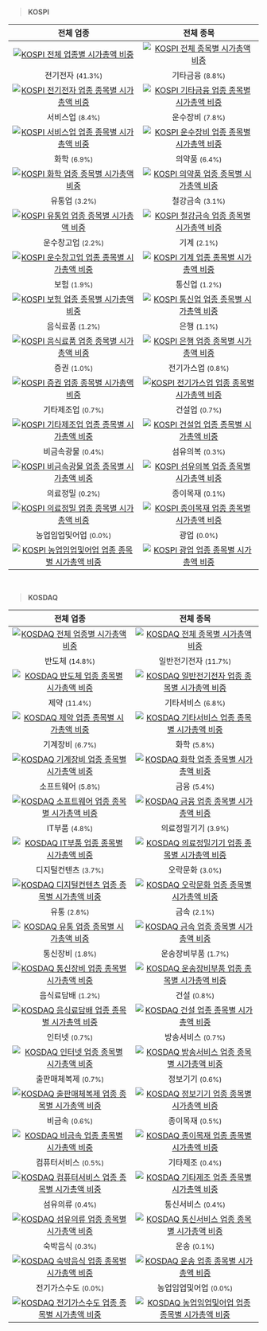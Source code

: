 <br>

> **KOSPI**<a id="KOSPI"></a>

| 전체 업종 | 전체 종목 |
| :---: | :---: |
| [![KOSPI 전체 업종별 시가총액 비중](images/kospi_all_all_업종.png)](kospi_all_all_업종/) | [![KOSPI 전체 종목별 시가총액 비중](images/kospi_all_all_종목.png)](kospi_all_all_종목/) |
| 전기전자 <small>(41.3%)</small> | 기타금융 <small>(8.8%)</small> |
| [![KOSPI 전기전자 업종 종목별 시가총액 비중](images/kospi_업종_전기전자_종목.png)](kospi_업종_전기전자_종목/) | [![KOSPI 기타금융 업종 종목별 시가총액 비중](images/kospi_업종_기타금융_종목.png)](kospi_업종_기타금융_종목/) |
| 서비스업 <small>(8.4%)</small> | 운수장비 <small>(7.8%)</small> |
| [![KOSPI 서비스업 업종 종목별 시가총액 비중](images/kospi_업종_서비스업_종목.png)](kospi_업종_서비스업_종목/) | [![KOSPI 운수장비 업종 종목별 시가총액 비중](images/kospi_업종_운수장비_종목.png)](kospi_업종_운수장비_종목/) |
| 화학 <small>(6.9%)</small> | 의약품 <small>(6.4%)</small> |
| [![KOSPI 화학 업종 종목별 시가총액 비중](images/kospi_업종_화학_종목.png)](kospi_업종_화학_종목/) | [![KOSPI 의약품 업종 종목별 시가총액 비중](images/kospi_업종_의약품_종목.png)](kospi_업종_의약품_종목/) |
| 유통업 <small>(3.2%)</small> | 철강금속 <small>(3.1%)</small> |
| [![KOSPI 유통업 업종 종목별 시가총액 비중](images/kospi_업종_유통업_종목.png)](kospi_업종_유통업_종목/) | [![KOSPI 철강금속 업종 종목별 시가총액 비중](images/kospi_업종_철강금속_종목.png)](kospi_업종_철강금속_종목/) |
| 운수창고업 <small>(2.2%)</small> | 기계 <small>(2.1%)</small> |
| [![KOSPI 운수창고업 업종 종목별 시가총액 비중](images/kospi_업종_운수창고업_종목.png)](kospi_업종_운수창고업_종목/) | [![KOSPI 기계 업종 종목별 시가총액 비중](images/kospi_업종_기계_종목.png)](kospi_업종_기계_종목/) |
| 보험 <small>(1.9%)</small> | 통신업 <small>(1.2%)</small> |
| [![KOSPI 보험 업종 종목별 시가총액 비중](images/kospi_업종_보험_종목.png)](kospi_업종_보험_종목/) | [![KOSPI 통신업 업종 종목별 시가총액 비중](images/kospi_업종_통신업_종목.png)](kospi_업종_통신업_종목/) |
| 음식료품 <small>(1.2%)</small> | 은행 <small>(1.1%)</small> |
| [![KOSPI 음식료품 업종 종목별 시가총액 비중](images/kospi_업종_음식료품_종목.png)](kospi_업종_음식료품_종목/) | [![KOSPI 은행 업종 종목별 시가총액 비중](images/kospi_업종_은행_종목.png)](kospi_업종_은행_종목/) |
| 증권 <small>(1.0%)</small> | 전기가스업 <small>(0.8%)</small> |
| [![KOSPI 증권 업종 종목별 시가총액 비중](images/kospi_업종_증권_종목.png)](kospi_업종_증권_종목/) | [![KOSPI 전기가스업 업종 종목별 시가총액 비중](images/kospi_업종_전기가스업_종목.png)](kospi_업종_전기가스업_종목/) |
| 기타제조업 <small>(0.7%)</small> | 건설업 <small>(0.7%)</small> |
| [![KOSPI 기타제조업 업종 종목별 시가총액 비중](images/kospi_업종_기타제조업_종목.png)](kospi_업종_기타제조업_종목/) | [![KOSPI 건설업 업종 종목별 시가총액 비중](images/kospi_업종_건설업_종목.png)](kospi_업종_건설업_종목/) |
| 비금속광물 <small>(0.4%)</small> | 섬유의복 <small>(0.3%)</small> |
| [![KOSPI 비금속광물 업종 종목별 시가총액 비중](images/kospi_업종_비금속광물_종목.png)](kospi_업종_비금속광물_종목/) | [![KOSPI 섬유의복 업종 종목별 시가총액 비중](images/kospi_업종_섬유의복_종목.png)](kospi_업종_섬유의복_종목/) |
| 의료정밀 <small>(0.2%)</small> | 종이목재 <small>(0.1%)</small> |
| [![KOSPI 의료정밀 업종 종목별 시가총액 비중](images/kospi_업종_의료정밀_종목.png)](kospi_업종_의료정밀_종목/) | [![KOSPI 종이목재 업종 종목별 시가총액 비중](images/kospi_업종_종이목재_종목.png)](kospi_업종_종이목재_종목/) |
| 농업임업및어업 <small>(0.0%)</small> | 광업 <small>(0.0%)</small> |
| [![KOSPI 농업임업및어업 업종 종목별 시가총액 비중](images/kospi_업종_농업임업및어업_종목.png)](kospi_업종_농업임업및어업_종목/) | [![KOSPI 광업 업종 종목별 시가총액 비중](images/kospi_업종_광업_종목.png)](kospi_업종_광업_종목/) |


<br>

> **KOSDAQ**<a id="KOSDAQ"></a>

| 전체 업종 | 전체 종목 |
| :---: | :---: |
| [![KOSDAQ 전체 업종별 시가총액 비중](images/kosdaq_all_all_업종.png)](kosdaq_all_all_업종/) | [![KOSDAQ 전체 종목별 시가총액 비중](images/kosdaq_all_all_종목.png)](kosdaq_all_all_종목/) |
| 반도체 <small>(14.8%)</small> | 일반전기전자 <small>(11.7%)</small> |
| [![KOSDAQ 반도체 업종 종목별 시가총액 비중](images/kosdaq_업종_반도체_종목.png)](kosdaq_업종_반도체_종목/) | [![KOSDAQ 일반전기전자 업종 종목별 시가총액 비중](images/kosdaq_업종_일반전기전자_종목.png)](kosdaq_업종_일반전기전자_종목/) |
| 제약 <small>(11.4%)</small> | 기타서비스 <small>(6.8%)</small> |
| [![KOSDAQ 제약 업종 종목별 시가총액 비중](images/kosdaq_업종_제약_종목.png)](kosdaq_업종_제약_종목/) | [![KOSDAQ 기타서비스 업종 종목별 시가총액 비중](images/kosdaq_업종_기타서비스_종목.png)](kosdaq_업종_기타서비스_종목/) |
| 기계장비 <small>(6.7%)</small> | 화학 <small>(5.8%)</small> |
| [![KOSDAQ 기계장비 업종 종목별 시가총액 비중](images/kosdaq_업종_기계장비_종목.png)](kosdaq_업종_기계장비_종목/) | [![KOSDAQ 화학 업종 종목별 시가총액 비중](images/kosdaq_업종_화학_종목.png)](kosdaq_업종_화학_종목/) |
| 소프트웨어 <small>(5.8%)</small> | 금융 <small>(5.4%)</small> |
| [![KOSDAQ 소프트웨어 업종 종목별 시가총액 비중](images/kosdaq_업종_소프트웨어_종목.png)](kosdaq_업종_소프트웨어_종목/) | [![KOSDAQ 금융 업종 종목별 시가총액 비중](images/kosdaq_업종_금융_종목.png)](kosdaq_업종_금융_종목/) |
| IT부품 <small>(4.8%)</small> | 의료정밀기기 <small>(3.9%)</small> |
| [![KOSDAQ IT부품 업종 종목별 시가총액 비중](images/kosdaq_업종_IT부품_종목.png)](kosdaq_업종_IT부품_종목/) | [![KOSDAQ 의료정밀기기 업종 종목별 시가총액 비중](images/kosdaq_업종_의료정밀기기_종목.png)](kosdaq_업종_의료정밀기기_종목/) |
| 디지털컨텐츠 <small>(3.7%)</small> | 오락문화 <small>(3.0%)</small> |
| [![KOSDAQ 디지털컨텐츠 업종 종목별 시가총액 비중](images/kosdaq_업종_디지털컨텐츠_종목.png)](kosdaq_업종_디지털컨텐츠_종목/) | [![KOSDAQ 오락문화 업종 종목별 시가총액 비중](images/kosdaq_업종_오락문화_종목.png)](kosdaq_업종_오락문화_종목/) |
| 유통 <small>(2.8%)</small> | 금속 <small>(2.1%)</small> |
| [![KOSDAQ 유통 업종 종목별 시가총액 비중](images/kosdaq_업종_유통_종목.png)](kosdaq_업종_유통_종목/) | [![KOSDAQ 금속 업종 종목별 시가총액 비중](images/kosdaq_업종_금속_종목.png)](kosdaq_업종_금속_종목/) |
| 통신장비 <small>(1.8%)</small> | 운송장비부품 <small>(1.7%)</small> |
| [![KOSDAQ 통신장비 업종 종목별 시가총액 비중](images/kosdaq_업종_통신장비_종목.png)](kosdaq_업종_통신장비_종목/) | [![KOSDAQ 운송장비부품 업종 종목별 시가총액 비중](images/kosdaq_업종_운송장비부품_종목.png)](kosdaq_업종_운송장비부품_종목/) |
| 음식료담배 <small>(1.2%)</small> | 건설 <small>(0.8%)</small> |
| [![KOSDAQ 음식료담배 업종 종목별 시가총액 비중](images/kosdaq_업종_음식료담배_종목.png)](kosdaq_업종_음식료담배_종목/) | [![KOSDAQ 건설 업종 종목별 시가총액 비중](images/kosdaq_업종_건설_종목.png)](kosdaq_업종_건설_종목/) |
| 인터넷 <small>(0.7%)</small> | 방송서비스 <small>(0.7%)</small> |
| [![KOSDAQ 인터넷 업종 종목별 시가총액 비중](images/kosdaq_업종_인터넷_종목.png)](kosdaq_업종_인터넷_종목/) | [![KOSDAQ 방송서비스 업종 종목별 시가총액 비중](images/kosdaq_업종_방송서비스_종목.png)](kosdaq_업종_방송서비스_종목/) |
| 출판매체복제 <small>(0.7%)</small> | 정보기기 <small>(0.6%)</small> |
| [![KOSDAQ 출판매체복제 업종 종목별 시가총액 비중](images/kosdaq_업종_출판매체복제_종목.png)](kosdaq_업종_출판매체복제_종목/) | [![KOSDAQ 정보기기 업종 종목별 시가총액 비중](images/kosdaq_업종_정보기기_종목.png)](kosdaq_업종_정보기기_종목/) |
| 비금속 <small>(0.6%)</small> | 종이목재 <small>(0.5%)</small> |
| [![KOSDAQ 비금속 업종 종목별 시가총액 비중](images/kosdaq_업종_비금속_종목.png)](kosdaq_업종_비금속_종목/) | [![KOSDAQ 종이목재 업종 종목별 시가총액 비중](images/kosdaq_업종_종이목재_종목.png)](kosdaq_업종_종이목재_종목/) |
| 컴퓨터서비스 <small>(0.5%)</small> | 기타제조 <small>(0.4%)</small> |
| [![KOSDAQ 컴퓨터서비스 업종 종목별 시가총액 비중](images/kosdaq_업종_컴퓨터서비스_종목.png)](kosdaq_업종_컴퓨터서비스_종목/) | [![KOSDAQ 기타제조 업종 종목별 시가총액 비중](images/kosdaq_업종_기타제조_종목.png)](kosdaq_업종_기타제조_종목/) |
| 섬유의류 <small>(0.4%)</small> | 통신서비스 <small>(0.4%)</small> |
| [![KOSDAQ 섬유의류 업종 종목별 시가총액 비중](images/kosdaq_업종_섬유의류_종목.png)](kosdaq_업종_섬유의류_종목/) | [![KOSDAQ 통신서비스 업종 종목별 시가총액 비중](images/kosdaq_업종_통신서비스_종목.png)](kosdaq_업종_통신서비스_종목/) |
| 숙박음식 <small>(0.3%)</small> | 운송 <small>(0.1%)</small> |
| [![KOSDAQ 숙박음식 업종 종목별 시가총액 비중](images/kosdaq_업종_숙박음식_종목.png)](kosdaq_업종_숙박음식_종목/) | [![KOSDAQ 운송 업종 종목별 시가총액 비중](images/kosdaq_업종_운송_종목.png)](kosdaq_업종_운송_종목/) |
| 전기가스수도 <small>(0.0%)</small> | 농업임업및어업 <small>(0.0%)</small> |
| [![KOSDAQ 전기가스수도 업종 종목별 시가총액 비중](images/kosdaq_업종_전기가스수도_종목.png)](kosdaq_업종_전기가스수도_종목/) | [![KOSDAQ 농업임업및어업 업종 종목별 시가총액 비중](images/kosdaq_업종_농업임업및어업_종목.png)](kosdaq_업종_농업임업및어업_종목/) |